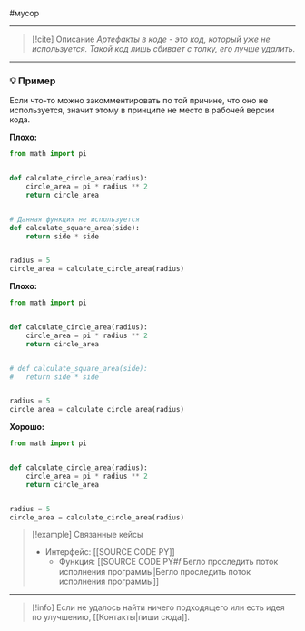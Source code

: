 #мусор 
***

> [!cite] Описание
>_Артефакты в коде - это код, который уже не используется.
Такой код лишь сбивает с толку, его лучше удалить._

***
### 💡 Пример
Если что-то можно закомментировать по той причине, что оно не используется, значит этому в принципе не место в рабочей версии кода.

**Плохо:**
```python
from math import pi


def calculate_circle_area(radius):
	circle_area = pi * radius ** 2
	return circle_area


# Данная функция не используется
def calculate_square_area(side):
	return side * side


radius = 5
circle_area = calculate_circle_area(radius)
```

**Плохо:**
```python
from math import pi


def calculate_circle_area(radius):
	circle_area = pi * radius ** 2
	return circle_area


# def calculate_square_area(side):
#	return side * side


radius = 5
circle_area = calculate_circle_area(radius)
```

**Хорошо:**
```python
from math import pi


def calculate_circle_area(radius):
	circle_area = pi * radius ** 2
	return circle_area


radius = 5
circle_area = calculate_circle_area(radius)
```

> [!example] Связанные кейсы
>- Интерфейс: [[SOURCE CODE PY]]
>	- Функция: [[SOURCE CODE PY#𝑓 Бегло проследить поток исполнения программы|Бегло проследить поток исполнения программы]]

***

> [!info]
> Если не удалось найти ничего подходящего или есть идея по улучшению, [[Контакты|пиши сюда]].
